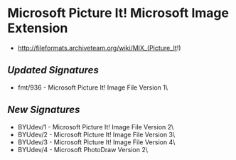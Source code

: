 # Microsoft Picture It! Microsoft Image Extension
- http://fileformats.archiveteam.org/wiki/MIX_(Picture_It!)

## *Updated Signatures*

- fmt/936 - Microsoft Picture It! Image File Version 1\

## *New Signatures*

- BYUdev/1 - Microsoft Picture It! Image File Version 2\
- BYUdev/2 - Microsoft Picture It! Image File Version 3\
- BYUdev/3 - Microsoft Picture It! Image File Version 4\
- BYUdev/4 - Microsoft PhotoDraw Version 2\

